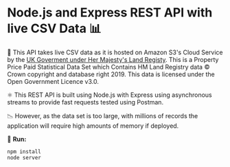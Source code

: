# Node.js and Express REST API with live CSV Data :bar_chart:

:crown: This API takes live CSV data as it is hosted on Amazon S3's Cloud Service by the [UK Goverment under Her Majesty's Land Registy](https://www.gov.uk/government/statistical-data-sets/price-paid-data-downloads). This is a Property Price Paid Statistical Data Set which Contains HM Land Registry data © Crown copyright and database right 2019. This data is licensed under the Open Government Licence v3.0.

:atom_symbol: This REST API is built using Node.js with Express using asynchronous streams to provide fast requests tested using Postman. 

:chart_with_downwards_trend: However, as the data set is too large, with millions of records the application will require high amounts of memory if deployed.
 
:rocket: **Run:**
```
npm install
node server
```